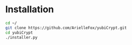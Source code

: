 # Installation
```bash
cd ~/
git clone https://github.com/ArielleFox/yubiCrypt.git
cd yubiCrypt
./installer.py
```
